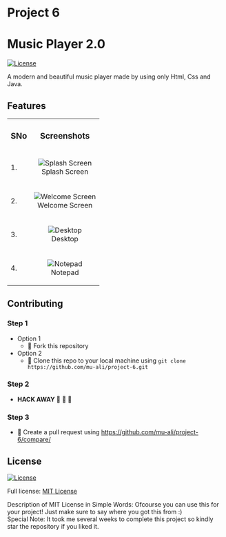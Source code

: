 # Project 6
#  Music Player 2.0

[![License](https://img.shields.io/badge/License-MIT-blue.svg)](LICENSE)

A modern and beautiful music player made by using only Html, Css and Java.


## Features

<table>
  <tr>
    <td><h3>SNo</h3></td>
    <td><h3 align="center">Screenshots</h3></td>
  </tr>

  <tr>
    <td>1.</td>
    <td>
      <p align="center">
      <img src="windows-xp-splash-screen.png" title="Splash Screen" alt="Splash Screen" />
      <br />
      Splash Screen
      </p>
    </td>
  </tr>
  <tr>
    <td>2.</td>
    <td>
      <p align="center">
      <img src="windows-xp-welcome-screen.png" title="Welcome Screen" alt="Welcome Screen" />
      <br />
      Welcome Screen
      </p>
    </td>
  </tr>

  <tr>
    <td>3.</td>
    <td>
      <p align="center">
      <img src="windows-xp-desktop-screen.png" title="Desktop" alt="Desktop" />
      <br />
      Desktop
      </p>
    </td>
  </tr>
  <tr>

  <td>4.</td>
    <td>
      <p align="center">
      <img src="windows-xp-notepad.png" title="Notepad" alt="Notepad" />
      <br />
      Notepad
      </p>
    </td>
  </tr>
</table>


## Contributing

### Step 1
- Option 1
  - :fork_and_knife: Fork this repository
- Option 2
  -  :dancers: Clone this repo to your local machine using ```git clone https://github.com/mu-ali/project-6.git```

### Step 2
- **HACK AWAY** :hammer: :hammer: :hammer:

### Step 3
- :repeat: Create a pull request using https://github.com/mu-ali/project-6/compare/


## License

[![License](https://img.shields.io/badge/License-MIT-blue.svg)](LICENSE)

Full license: [MIT License](LICENSE)

Description of MIT License in Simple Words: Ofcourse you can use this for your project! Just make sure to say where you got this from :) 
<br/>
Special Note: It took me several weeks to complete this project so kindly star the repository if you liked it. 
